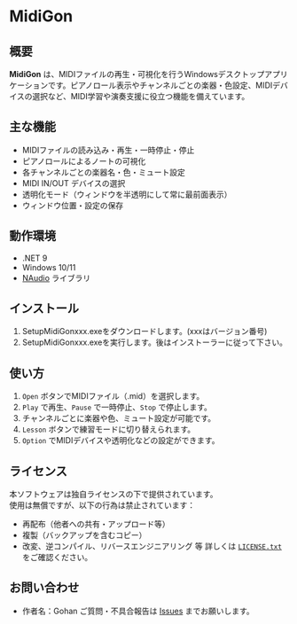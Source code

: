 # MidiGon

## 概要
**MidiGon** は、MIDIファイルの再生・可視化を行うWindowsデスクトップアプリケーションです。ピアノロール表示やチャンネルごとの楽器・色設定、MIDIデバイスの選択など、MIDI学習や演奏支援に役立つ機能を備えています。

## 主な機能
- MIDIファイルの読み込み・再生・一時停止・停止
- ピアノロールによるノートの可視化
- 各チャンネルごとの楽器名・色・ミュート設定
- MIDI IN/OUT デバイスの選択
- 透明化モード（ウィンドウを半透明にして常に最前面表示）
- ウィンドウ位置・設定の保存

## 動作環境
- .NET 9
- Windows 10/11
- [NAudio](https://github.com/naudio/NAudio) ライブラリ

## インストール
1. SetupMidiGonxxx.exeをダウンロードします。(xxxはバージョン番号)
2. SetupMidiGonxxx.exeを実行します。後はインストーラーに従って下さい。

## 使い方
1. `Open` ボタンでMIDIファイル（.mid）を選択します。
2. `Play` で再生、`Pause` で一時停止、`Stop` で停止します。
3. チャンネルごとに楽器や色、ミュート設定が可能です。
4. `Lesson` ボタンで練習モードに切り替えられます。
5. `Option` でMIDIデバイスや透明化などの設定ができます。
## ライセンス
本ソフトウェアは独自ライセンスの下で提供されています。  
使用は無償ですが、以下の行為は禁止されています：

- 再配布（他者への共有・アップロード等）
- 複製（バックアップを含むコピー）
- 改変、逆コンパイル、リバースエンジニアリング 等
詳しくは [`LICENSE.txt`](./LICENSE.txt) をご確認ください。

## お問い合わせ
- 作者名：Gohan
ご質問・不具合報告は [Issues](https://github.com/GOHAN-JP/MidiGon/issues) までお願いします。
